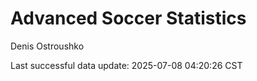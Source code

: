 # Advanced Soccer Statistics
Denis Ostroushko

<!-- gfm -->

Last successful data update: 2025-07-08 04:20:26 CST
